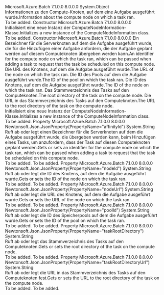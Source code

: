 <Type Name="ComputeNodeInformation" FullName="Microsoft.Azure.Batch.Protocol.Models.ComputeNodeInformation">
  <TypeSignature Language="C#" Value="public class ComputeNodeInformation" />
  <TypeSignature Language="ILAsm" Value=".class public auto ansi beforefieldinit ComputeNodeInformation extends System.Object" />
  <TypeSignature Language="DocId" Value="T:Microsoft.Azure.Batch.Protocol.Models.ComputeNodeInformation" />
  <TypeSignature Language="VB.NET" Value="Public Class ComputeNodeInformation" />
  <TypeSignature Language="F#" Value="type ComputeNodeInformation = class" />
  <AssemblyInfo>
    <AssemblyName>Microsoft.Azure.Batch</AssemblyName>
    <AssemblyVersion>7.1.0.0</AssemblyVersion>
    <AssemblyVersion>8.0.0.0</AssemblyVersion>
  </AssemblyInfo>
  <Base>
    <BaseTypeName>System.Object</BaseTypeName>
  </Base>
  <Interfaces />
  <Docs>
    <summary>
            <span data-ttu-id="88e13-101">Informationen zu den Compute-Knoten, auf dem eine Aufgabe ausgeführt wurde.</span><span class="sxs-lookup"><span data-stu-id="88e13-101">Information about the compute node on which a task ran.</span></span>
            </summary>
    <remarks>To be added.</remarks>
  </Docs>
  <Members>
    <Member MemberName=".ctor">
      <MemberSignature Language="C#" Value="public ComputeNodeInformation ();" />
      <MemberSignature Language="ILAsm" Value=".method public hidebysig specialname rtspecialname instance void .ctor() cil managed" />
      <MemberSignature Language="DocId" Value="M:Microsoft.Azure.Batch.Protocol.Models.ComputeNodeInformation.#ctor" />
      <MemberSignature Language="VB.NET" Value="Public Sub New ()" />
      <MemberType>Constructor</MemberType>
      <AssemblyInfo>
        <AssemblyName>Microsoft.Azure.Batch</AssemblyName>
        <AssemblyVersion>7.1.0.0</AssemblyVersion>
        <AssemblyVersion>8.0.0.0</AssemblyVersion>
      </AssemblyInfo>
      <Parameters />
      <Docs>
        <summary>
            <span data-ttu-id="88e13-102">Initialisiert eine neue Instanz der ComputeNodeInformation-Klasse.</span><span class="sxs-lookup"><span data-stu-id="88e13-102">Initializes a new instance of the ComputeNodeInformation class.</span></span>
            </summary>
        <remarks>To be added.</remarks>
      </Docs>
    </Member>
    <Member MemberName=".ctor">
      <MemberSignature Language="C#" Value="public ComputeNodeInformation (string affinityId = null, string nodeUrl = null, string poolId = null, string nodeId = null, string taskRootDirectory = null, string taskRootDirectoryUrl = null);" />
      <MemberSignature Language="ILAsm" Value=".method public hidebysig specialname rtspecialname instance void .ctor(string affinityId, string nodeUrl, string poolId, string nodeId, string taskRootDirectory, string taskRootDirectoryUrl) cil managed" />
      <MemberSignature Language="DocId" Value="M:Microsoft.Azure.Batch.Protocol.Models.ComputeNodeInformation.#ctor(System.String,System.String,System.String,System.String,System.String,System.String)" />
      <MemberSignature Language="VB.NET" Value="Public Sub New (Optional affinityId As String = null, Optional nodeUrl As String = null, Optional poolId As String = null, Optional nodeId As String = null, Optional taskRootDirectory As String = null, Optional taskRootDirectoryUrl As String = null)" />
      <MemberSignature Language="F#" Value="new Microsoft.Azure.Batch.Protocol.Models.ComputeNodeInformation : string * string * string * string * string * string -&gt; Microsoft.Azure.Batch.Protocol.Models.ComputeNodeInformation" Usage="new Microsoft.Azure.Batch.Protocol.Models.ComputeNodeInformation (affinityId, nodeUrl, poolId, nodeId, taskRootDirectory, taskRootDirectoryUrl)" />
      <MemberType>Constructor</MemberType>
      <AssemblyInfo>
        <AssemblyName>Microsoft.Azure.Batch</AssemblyName>
        <AssemblyVersion>7.1.0.0</AssemblyVersion>
        <AssemblyVersion>8.0.0.0</AssemblyVersion>
      </AssemblyInfo>
      <Parameters>
        <Parameter Name="affinityId" Type="System.String" />
        <Parameter Name="nodeUrl" Type="System.String" />
        <Parameter Name="poolId" Type="System.String" />
        <Parameter Name="nodeId" Type="System.String" />
        <Parameter Name="taskRootDirectory" Type="System.String" />
        <Parameter Name="taskRootDirectoryUrl" Type="System.String" />
      </Parameters>
      <Docs>
        <param name="affinityId"><span data-ttu-id="88e13-103">Ein Bezeichner für die Serverknoten auf dem die Aufgabe ausgeführt wurde, die für die Hinzufügen einer Aufgabe anfordern, die der Aufgabe geplant werden auf diesem Computeknoten übergeben werden kann.</span><span class="sxs-lookup"><span data-stu-id="88e13-103">An identifier for the compute node on which the task ran, which can be passed when adding a task to request that the task be scheduled on this compute node.</span></span></param>
        <param name="nodeUrl"><span data-ttu-id="88e13-104">Die URL des Knotens, auf dem die Aufgabe ausgeführt wurde.</span><span class="sxs-lookup"><span data-stu-id="88e13-104">The URL of the node on which the task ran.</span></span>
            </param>
        <param name="poolId"><span data-ttu-id="88e13-105">Die ID des Pools auf dem die Aufgabe ausgeführt wurde.</span><span class="sxs-lookup"><span data-stu-id="88e13-105">The ID of the pool on which the task ran.</span></span></param>
        <param name="nodeId"><span data-ttu-id="88e13-106">Die ID des Knotens, auf dem die Aufgabe ausgeführt wurde.</span><span class="sxs-lookup"><span data-stu-id="88e13-106">The ID of the node on which the task ran.</span></span></param>
        <param name="taskRootDirectory"><span data-ttu-id="88e13-107">Das Stammverzeichnis des Tasks auf den Computeknoten.</span><span class="sxs-lookup"><span data-stu-id="88e13-107">The root directory of the task on the compute node.</span></span></param>
        <param name="taskRootDirectoryUrl"><span data-ttu-id="88e13-108">Die URL in das Stammverzeichnis des Tasks auf den Computeknoten.</span><span class="sxs-lookup"><span data-stu-id="88e13-108">The URL to the root directory of the task on the compute node.</span></span></param>
        <summary>
            <span data-ttu-id="88e13-109">Initialisiert eine neue Instanz der ComputeNodeInformation-Klasse.</span><span class="sxs-lookup"><span data-stu-id="88e13-109">Initializes a new instance of the ComputeNodeInformation class.</span></span>
            </summary>
        <remarks>To be added.</remarks>
      </Docs>
    </Member>
    <Member MemberName="AffinityId">
      <MemberSignature Language="C#" Value="public string AffinityId { get; set; }" />
      <MemberSignature Language="ILAsm" Value=".property instance string AffinityId" />
      <MemberSignature Language="DocId" Value="P:Microsoft.Azure.Batch.Protocol.Models.ComputeNodeInformation.AffinityId" />
      <MemberSignature Language="VB.NET" Value="Public Property AffinityId As String" />
      <MemberSignature Language="F#" Value="member this.AffinityId : string with get, set" Usage="Microsoft.Azure.Batch.Protocol.Models.ComputeNodeInformation.AffinityId" />
      <MemberType>Property</MemberType>
      <AssemblyInfo>
        <AssemblyName>Microsoft.Azure.Batch</AssemblyName>
        <AssemblyVersion>7.1.0.0</AssemblyVersion>
        <AssemblyVersion>8.0.0.0</AssemblyVersion>
      </AssemblyInfo>
      <Attributes>
        <Attribute>
          <AttributeName>Newtonsoft.Json.JsonProperty(PropertyName="affinityId")</AttributeName>
        </Attribute>
      </Attributes>
      <ReturnValue>
        <ReturnType>System.String</ReturnType>
      </ReturnValue>
      <Docs>
        <summary>
            <span data-ttu-id="88e13-110">Ruft ab oder legt einen Bezeichner für die Serverknoten auf dem die Aufgabe ausgeführt wurde, die übergeben werden kann, beim Hinzufügen eines Tasks, um anzufordern, dass der Task auf diesen Computeknoten geplant werden.</span><span class="sxs-lookup"><span data-stu-id="88e13-110">Gets or sets an identifier for the compute node on which the task ran, which can be passed when adding a task to request that the task be scheduled on this compute node.</span></span>
            </summary>
        <value>To be added.</value>
        <remarks>To be added.</remarks>
      </Docs>
    </Member>
    <Member MemberName="NodeId">
      <MemberSignature Language="C#" Value="public string NodeId { get; set; }" />
      <MemberSignature Language="ILAsm" Value=".property instance string NodeId" />
      <MemberSignature Language="DocId" Value="P:Microsoft.Azure.Batch.Protocol.Models.ComputeNodeInformation.NodeId" />
      <MemberSignature Language="VB.NET" Value="Public Property NodeId As String" />
      <MemberSignature Language="F#" Value="member this.NodeId : string with get, set" Usage="Microsoft.Azure.Batch.Protocol.Models.ComputeNodeInformation.NodeId" />
      <MemberType>Property</MemberType>
      <AssemblyInfo>
        <AssemblyName>Microsoft.Azure.Batch</AssemblyName>
        <AssemblyVersion>7.1.0.0</AssemblyVersion>
        <AssemblyVersion>8.0.0.0</AssemblyVersion>
      </AssemblyInfo>
      <Attributes>
        <Attribute>
          <AttributeName>Newtonsoft.Json.JsonProperty(PropertyName="nodeId")</AttributeName>
        </Attribute>
      </Attributes>
      <ReturnValue>
        <ReturnType>System.String</ReturnType>
      </ReturnValue>
      <Docs>
        <summary>
            <span data-ttu-id="88e13-111">Ruft ab oder legt die ID des Knotens, auf dem die Aufgabe ausgeführt wurde.</span><span class="sxs-lookup"><span data-stu-id="88e13-111">Gets or sets the ID of the node on which the task ran.</span></span>
            </summary>
        <value>To be added.</value>
        <remarks>To be added.</remarks>
      </Docs>
    </Member>
    <Member MemberName="NodeUrl">
      <MemberSignature Language="C#" Value="public string NodeUrl { get; set; }" />
      <MemberSignature Language="ILAsm" Value=".property instance string NodeUrl" />
      <MemberSignature Language="DocId" Value="P:Microsoft.Azure.Batch.Protocol.Models.ComputeNodeInformation.NodeUrl" />
      <MemberSignature Language="VB.NET" Value="Public Property NodeUrl As String" />
      <MemberSignature Language="F#" Value="member this.NodeUrl : string with get, set" Usage="Microsoft.Azure.Batch.Protocol.Models.ComputeNodeInformation.NodeUrl" />
      <MemberType>Property</MemberType>
      <AssemblyInfo>
        <AssemblyName>Microsoft.Azure.Batch</AssemblyName>
        <AssemblyVersion>7.1.0.0</AssemblyVersion>
        <AssemblyVersion>8.0.0.0</AssemblyVersion>
      </AssemblyInfo>
      <Attributes>
        <Attribute>
          <AttributeName>Newtonsoft.Json.JsonProperty(PropertyName="nodeUrl")</AttributeName>
        </Attribute>
      </Attributes>
      <ReturnValue>
        <ReturnType>System.String</ReturnType>
      </ReturnValue>
      <Docs>
        <summary>
            <span data-ttu-id="88e13-112">Ruft ab oder legt die URL des Knotens, auf dem die Aufgabe ausgeführt wurde.</span><span class="sxs-lookup"><span data-stu-id="88e13-112">Gets or sets the URL of the node on which the task ran.</span></span>
            </summary>
        <value>To be added.</value>
        <remarks>To be added.</remarks>
      </Docs>
    </Member>
    <Member MemberName="PoolId">
      <MemberSignature Language="C#" Value="public string PoolId { get; set; }" />
      <MemberSignature Language="ILAsm" Value=".property instance string PoolId" />
      <MemberSignature Language="DocId" Value="P:Microsoft.Azure.Batch.Protocol.Models.ComputeNodeInformation.PoolId" />
      <MemberSignature Language="VB.NET" Value="Public Property PoolId As String" />
      <MemberSignature Language="F#" Value="member this.PoolId : string with get, set" Usage="Microsoft.Azure.Batch.Protocol.Models.ComputeNodeInformation.PoolId" />
      <MemberType>Property</MemberType>
      <AssemblyInfo>
        <AssemblyName>Microsoft.Azure.Batch</AssemblyName>
        <AssemblyVersion>7.1.0.0</AssemblyVersion>
        <AssemblyVersion>8.0.0.0</AssemblyVersion>
      </AssemblyInfo>
      <Attributes>
        <Attribute>
          <AttributeName>Newtonsoft.Json.JsonProperty(PropertyName="poolId")</AttributeName>
        </Attribute>
      </Attributes>
      <ReturnValue>
        <ReturnType>System.String</ReturnType>
      </ReturnValue>
      <Docs>
        <summary>
            <span data-ttu-id="88e13-113">Ruft ab oder legt die ID des Speicherpools auf dem die Aufgabe ausgeführt wurde.</span><span class="sxs-lookup"><span data-stu-id="88e13-113">Gets or sets the ID of the pool on which the task ran.</span></span>
            </summary>
        <value>To be added.</value>
        <remarks>To be added.</remarks>
      </Docs>
    </Member>
    <Member MemberName="TaskRootDirectory">
      <MemberSignature Language="C#" Value="public string TaskRootDirectory { get; set; }" />
      <MemberSignature Language="ILAsm" Value=".property instance string TaskRootDirectory" />
      <MemberSignature Language="DocId" Value="P:Microsoft.Azure.Batch.Protocol.Models.ComputeNodeInformation.TaskRootDirectory" />
      <MemberSignature Language="VB.NET" Value="Public Property TaskRootDirectory As String" />
      <MemberSignature Language="F#" Value="member this.TaskRootDirectory : string with get, set" Usage="Microsoft.Azure.Batch.Protocol.Models.ComputeNodeInformation.TaskRootDirectory" />
      <MemberType>Property</MemberType>
      <AssemblyInfo>
        <AssemblyName>Microsoft.Azure.Batch</AssemblyName>
        <AssemblyVersion>7.1.0.0</AssemblyVersion>
        <AssemblyVersion>8.0.0.0</AssemblyVersion>
      </AssemblyInfo>
      <Attributes>
        <Attribute>
          <AttributeName>Newtonsoft.Json.JsonProperty(PropertyName="taskRootDirectory")</AttributeName>
        </Attribute>
      </Attributes>
      <ReturnValue>
        <ReturnType>System.String</ReturnType>
      </ReturnValue>
      <Docs>
        <summary>
            <span data-ttu-id="88e13-114">Ruft ab oder legt das Stammverzeichnis des Tasks auf den Computeknoten.</span><span class="sxs-lookup"><span data-stu-id="88e13-114">Gets or sets the root directory of the task on the compute node.</span></span>
            </summary>
        <value>To be added.</value>
        <remarks>To be added.</remarks>
      </Docs>
    </Member>
    <Member MemberName="TaskRootDirectoryUrl">
      <MemberSignature Language="C#" Value="public string TaskRootDirectoryUrl { get; set; }" />
      <MemberSignature Language="ILAsm" Value=".property instance string TaskRootDirectoryUrl" />
      <MemberSignature Language="DocId" Value="P:Microsoft.Azure.Batch.Protocol.Models.ComputeNodeInformation.TaskRootDirectoryUrl" />
      <MemberSignature Language="VB.NET" Value="Public Property TaskRootDirectoryUrl As String" />
      <MemberSignature Language="F#" Value="member this.TaskRootDirectoryUrl : string with get, set" Usage="Microsoft.Azure.Batch.Protocol.Models.ComputeNodeInformation.TaskRootDirectoryUrl" />
      <MemberType>Property</MemberType>
      <AssemblyInfo>
        <AssemblyName>Microsoft.Azure.Batch</AssemblyName>
        <AssemblyVersion>7.1.0.0</AssemblyVersion>
        <AssemblyVersion>8.0.0.0</AssemblyVersion>
      </AssemblyInfo>
      <Attributes>
        <Attribute>
          <AttributeName>Newtonsoft.Json.JsonProperty(PropertyName="taskRootDirectoryUrl")</AttributeName>
        </Attribute>
      </Attributes>
      <ReturnValue>
        <ReturnType>System.String</ReturnType>
      </ReturnValue>
      <Docs>
        <summary>
            <span data-ttu-id="88e13-115">Ruft ab oder legt die URL in das Stammverzeichnis des Tasks auf den Computeknoten fest.</span><span class="sxs-lookup"><span data-stu-id="88e13-115">Gets or sets the URL to the root directory of the task on the compute node.</span></span>
            </summary>
        <value>To be added.</value>
        <remarks>To be added.</remarks>
      </Docs>
    </Member>
  </Members>
</Type>